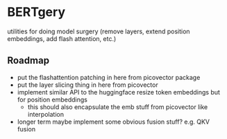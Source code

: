 # BERTgery
utilities for doing model surgery (remove layers, extend position embeddings, add flash attention, etc.)

## Roadmap
- put the flashattention patching in here from picovector package
- put the layer slicing thing in here from picovector
- implement similar API to the huggingface resize token embeddings but for position embeddings
    - this should also encapsulate the emb stuff from picovector like interpolation
- longer term maybe implement some obvious fusion stuff? e.g. QKV fusion